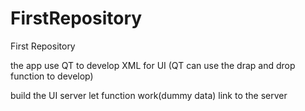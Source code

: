 # FirstRepository
 First Repository

the app use QT to develop 
XML for UI (QT can use the drap and drop function to develop) 




build the UI
server
let function work(dummy data)
link to the server
